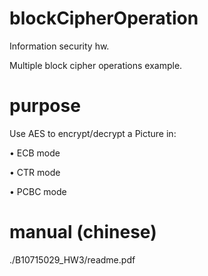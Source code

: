 # blockCipherOperation
Information security hw.

Multiple block cipher operations example.

# purpose
Use AES to encrypt/decrypt a Picture in:

• ECB mode

• CTR mode

• PCBC mode

# manual (chinese)
./B10715029_HW3/readme.pdf
